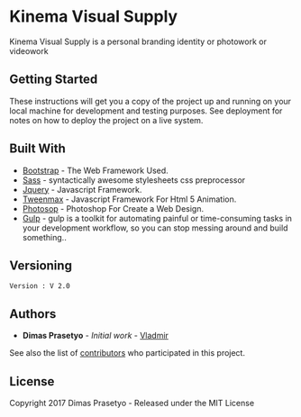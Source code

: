 # Kinema Visual Supply 

Kinema Visual Supply is a personal branding identity or photowork or videowork

## Getting Started

These instructions will get you a copy of the project up and running on your local machine for development and testing purposes. See deployment for notes on how to deploy the project on a live system.

## Built With

* [Bootstrap](http://getbootstrap.com) - The Web Framework Used.
* [Sass](http://sass-lang.com/) - syntactically awesome stylesheets css preprocessor
* [Jquery](https://jquery.com/) - Javascript Framework.
* [Tweenmax](https://greensock.com/) - Javascript Framework For Html 5 Animation.
* [Photosop](http://adobe.com) - Photoshop For Create a Web Design.
* [Gulp](http://gulpjs.com) - gulp is a toolkit for automating painful or time-consuming tasks in your development workflow, so you can stop messing around and build something..

## Versioning

```
Version : V 2.0
```
## Authors

* **Dimas Prasetyo** - *Initial work* - [Vladmir](https://github.com/vladmir123)

See also the list of [contributors](https://github.com/your/project/contributors) who participated in this project.

## License

Copyright 2017 Dimas Prasetyo - Released under the MIT License

